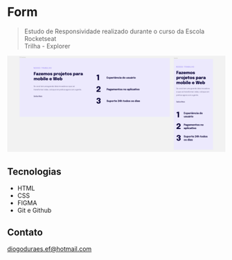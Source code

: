 # Form

> Estudo de Responsividade realizado durante o curso da Escola Rocketseat <br>
> Trilha - Explorer

![preview](./images/picforREADME.png)


## Tecnologias

- HTML
- CSS
- FIGMA
- Git e Github

## Contato

diogoduraes.ef@hotmail.com

